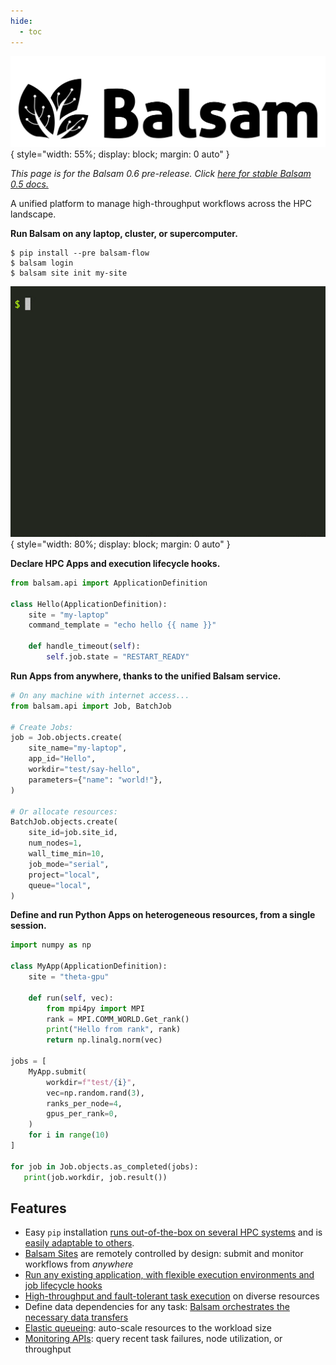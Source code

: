 ```yaml
---
hide:
  - toc
---
```


![logo](./img/balsam-black.png){ style="width: 55%; display: block; margin: 0 auto" }

*This page is for the Balsam 0.6 pre-release. Click [here for stable Balsam 0.5 docs.](https://balsam.readthedocs.io/en/master)*

A unified platform to manage high-throughput workflows across the HPC landscape.

**Run Balsam on any laptop, cluster, or supercomputer.**

```console
$ pip install --pre balsam-flow 
$ balsam login
$ balsam site init my-site
```

![site-init](./img/balsam-init.gif){ style="width: 80%; display: block; margin: 0 auto" }

**Declare HPC Apps and execution lifecycle hooks.**

```python
from balsam.api import ApplicationDefinition

class Hello(ApplicationDefinition):
    site = "my-laptop"
    command_template = "echo hello {{ name }}"

    def handle_timeout(self):
        self.job.state = "RESTART_READY"
```

**Run Apps from anywhere, thanks to the unified Balsam service.**

```python
# On any machine with internet access...
from balsam.api import Job, BatchJob

# Create Jobs:
job = Job.objects.create(
    site_name="my-laptop",
    app_id="Hello",
    workdir="test/say-hello",
    parameters={"name": "world!"},
)

# Or allocate resources:
BatchJob.objects.create(
    site_id=job.site_id,
    num_nodes=1,
    wall_time_min=10,
    job_mode="serial",
    project="local",
    queue="local",
)
```

**Define and run Python Apps on heterogeneous resources, from a single session.**

```python
import numpy as np

class MyApp(ApplicationDefinition):
    site = "theta-gpu"

    def run(self, vec):
        from mpi4py import MPI
        rank = MPI.COMM_WORLD.Get_rank()
        print("Hello from rank", rank)
        return np.linalg.norm(vec)

jobs = [
    MyApp.submit(
        workdir=f"test/{i}", 
        vec=np.random.rand(3), 
        ranks_per_node=4,
        gpus_per_rank=0,
    )
    for i in range(10)
]

for job in Job.objects.as_completed(jobs):
   print(job.workdir, job.result())
```



## Features

* Easy `pip` installation [runs out-of-the-box on several HPC systems](user-guide/installation.md) and is [easily adaptable to others](./development/porting.md).
* [Balsam Sites](./user-guide/site-config.md) are remotely  controlled by design: submit and monitor workflows from *anywhere*
* [Run any existing application, with flexible execution environments and job lifecycle hooks](./user-guide/appdef.md)
* [High-throughput and fault-tolerant task execution](./user-guide/batchjob.md) on diverse resources
* Define data dependencies for any task: [Balsam orchestrates the necessary data transfers](./user-guide/transfer.md)
* [Elastic queueing](./user-guide/elastic.md): auto-scale resources to the workload size
* [Monitoring APIs](./user-guide/monitoring.md): query recent task failures, node utilization, or throughput



